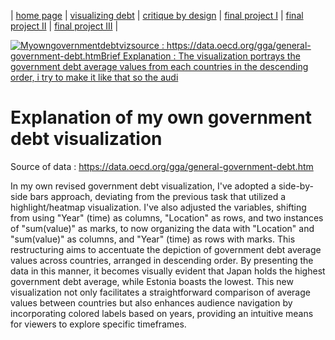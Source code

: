 | [home page](https://cmustudent.github.io/tswd-portfolio-templates/) | [visualizing debt](visualizing-government-debt) | [critique by design](critique-by-design) | [final project I](final-project-part-one) | [final project II](final-project-part-two) | [final project III](final-project-part-three) |

<div class='tableauPlaceholder' id='viz1706578770862' style='position: relative'><noscript><a href='#'><img alt='Myowngovernmentdebtvizsource : https:&#47;&#47;data.oecd.org&#47;gga&#47;general-government-debt.htmBrief Explanation : The visualization portrays the government debt average values from each countries in the descending order, i try to make it like that so the audi ' src='https:&#47;&#47;public.tableau.com&#47;static&#47;images&#47;My&#47;Myowngovernmentdebtviz&#47;Governmentdebtviz2&#47;1_rss.png' style='border: none' /></a></noscript><object class='tableauViz'  style='display:none;'><param name='host_url' value='https%3A%2F%2Fpublic.tableau.com%2F' /> <param name='embed_code_version' value='3' /> <param name='site_root' value='' /><param name='name' value='Myowngovernmentdebtviz&#47;Governmentdebtviz2' /><param name='tabs' value='no' /><param name='toolbar' value='yes' /><param name='static_image' value='https:&#47;&#47;public.tableau.com&#47;static&#47;images&#47;My&#47;Myowngovernmentdebtviz&#47;Governmentdebtviz2&#47;1.png' /> <param name='animate_transition' value='yes' /><param name='display_static_image' value='yes' /><param name='display_spinner' value='yes' /><param name='display_overlay' value='yes' /><param name='display_count' value='yes' /><param name='language' value='en-US' /><param name='filter' value='publish=yes' /></object></div>                
<script type='text/javascript'>                    
  var divElement = document.getElementById('viz1706578770862');                    
  var vizElement = divElement.getElementsByTagName('object')[0];                    
  vizElement.style.width='100%';vizElement.style.height=(divElement.offsetWidth*0.75)+'px';                    
  var scriptElement = document.createElement('script');                    
  scriptElement.src = 'https://public.tableau.com/javascripts/api/viz_v1.js';                    
  vizElement.parentNode.insertBefore(scriptElement, vizElement);                
</script>

# Explanation of my own government debt visualization

Source of data : https://data.oecd.org/gga/general-government-debt.htm

In my own revised government debt visualization, I've adopted a side-by-side bars approach, deviating from the previous task that utilized a highlight/heatmap visualization. 
I've also adjusted the variables, shifting from using "Year" (time) as columns, "Location" as rows, and two instances of "sum(value)" as marks, to now organizing the data with "Location" and "sum(value)" as columns,
and "Year" (time) as rows with marks. This restructuring aims to accentuate the depiction of government debt average values across countries, arranged in descending order. 
By presenting the data in this manner, it becomes visually evident that Japan holds the highest government debt average, while Estonia boasts the lowest. This new visualization not only facilitates a straightforward comparison of average values between countries but also enhances audience navigation by incorporating colored labels based on years, providing an intuitive means for viewers to explore specific timeframes.
